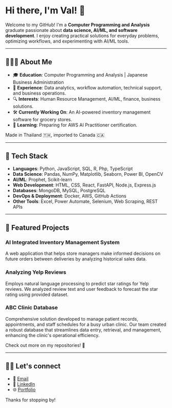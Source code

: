 # Hi there, I'm Val! 👋

Welcome to my GitHub! I'm a **Computer Programming and Analysis** graduate passionate about **data science, AI/ML, and software development**. I enjoy creating practical solutions for everyday problems, optimizing workflows, and experimenting with AI/ML tools.

---

## 🙋🏻‍♀️ About Me
- 🎓 **Education**: Computer Programming and Analysis | Japanese Business Administration
- 💼 **Experience**: Data analytics, workflow automation, technical support, and business operations.
- 🔍 **Interests**: Human Resource Management, AI/ML, finance, business solutions.
- 🛠️ **Currently Working On**: An AI-powered inventory management software for grocery stores.
- 📖 **Learning**: Preparing for AWS AI Practitioner certification.

Made in Thailand 🇹🇭, imported to Canada 🇨🇦

---

## 🔧 Tech Stack
- **Languages**: Python, JavaScript, SQL, R, Php, TypeScript
- **Data Science**: Pandas, NumPy, Matplotlib, Seaborn, Power BI, OpenCV
- **AI/ML**: Prophet, Scikit-learn
- **Web Development**: HTML, CSS, React, FastAPI, Node.js, Express.js
- **Databases**: MongoDB, MySQL, PostgreSQL
- **DevOps & Deployment**: Docker, AWS, GitHub Actions
- **Other Tools**: Excel, Power Automate, Selenium, Web Scraping, REST APIs

---

## 📌 Featured Projects
### AI Integrated Inventory Management System
A web application that helps store managers make informed decisions on future orders between deliveries by analyzing historical sales data.

### Analyzing Yelp Reviews
Employs natural language processing to predict star ratings for Yelp reviews. We analyzed review text and user feedback to forecast the star rating using provided dataset. 

### ABC Clinic Database
Comprehensive solution developed to manage patient records, appointments, and staff schedules for a busy urban clinic. Our team created a robust database that streamlines data entry, retrieval, and management, enhancing the clinic's operational efficiency.

Check out more on my repositories! 🚀

---

## 🤝🏻 Let's connect
- 📧 [Email](mailto:valunchanut@gmail.com)
- 💼 [LinkedIn](https://www.linkedin.com/val-simaroj)
- 🌐 [Portfolio](https://valunchanut.github.io)

Thanks for stopping by!
